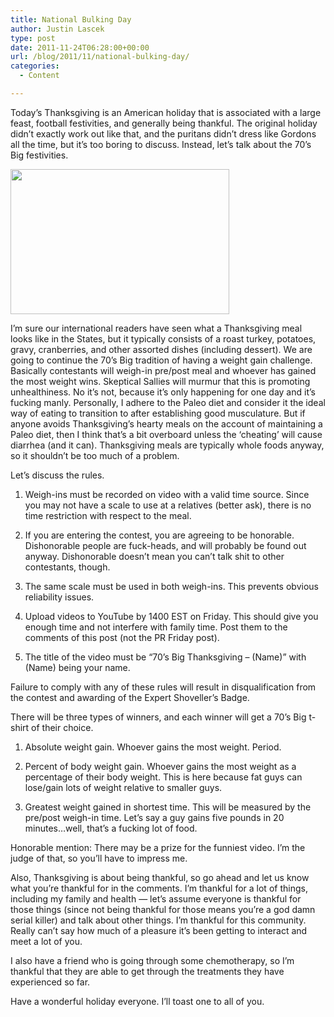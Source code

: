 ```yaml
---
title: National Bulking Day
author: Justin Lascek
type: post
date: 2011-11-24T06:28:00+00:00
url: /blog/2011/11/national-bulking-day/
categories:
  - Content

---
```

Today&#8217;s Thanksgiving is an American holiday that is associated with a large feast, football festivities, and generally being thankful. The original holiday didn&#8217;t exactly work out like that, and the puritans didn&#8217;t dress like Gordons all the time, but it&#8217;s too boring to discuss. Instead, let&#8217;s talk about the 70&#8217;s Big festivities.
  

  
[<img data-attachment-id="5807" data-permalink="/blog/2011/11/national-bulking-day/800px-roastturkey/" data-orig-file="/2011/11/800px-RoastTurkey.jpg" data-orig-size="350,232" data-comments-opened="1" data-image-meta="{&quot;aperture&quot;:&quot;0&quot;,&quot;credit&quot;:&quot;&quot;,&quot;camera&quot;:&quot;&quot;,&quot;caption&quot;:&quot;&quot;,&quot;created_timestamp&quot;:&quot;0&quot;,&quot;copyright&quot;:&quot;&quot;,&quot;focal_length&quot;:&quot;0&quot;,&quot;iso&quot;:&quot;0&quot;,&quot;shutter_speed&quot;:&quot;0&quot;,&quot;title&quot;:&quot;&quot;}" data-image-title="800px-RoastTurkey" data-image-description="" data-medium-file="/2011/11/800px-RoastTurkey.jpg" data-large-file="/2011/11/800px-RoastTurkey.jpg" src="/2011/11/800px-RoastTurkey.jpg" alt="" title="800px-RoastTurkey" width="350" height="232" class="aligncenter size-full wp-image-5807" />][1]
  

  
I&#8217;m sure our international readers have seen what a Thanksgiving meal looks like in the States, but it typically consists of a roast turkey, potatoes, gravy, cranberries, and other assorted dishes (including dessert). We are going to continue the 70&#8217;s Big tradition of having a weight gain challenge. Basically contestants will weigh-in pre/post meal and whoever has gained the most weight wins. Skeptical Sallies will murmur that this is promoting unhealthiness. No it&#8217;s not, because it&#8217;s only happening for one day and it&#8217;s fucking manly. Personally, I adhere to the Paleo diet and consider it the ideal way of eating to transition to after establishing good musculature. But if anyone avoids Thanksgiving&#8217;s hearty meals on the account of maintaining a Paleo diet, then I think that&#8217;s a bit overboard unless the &#8216;cheating&#8217; will cause diarrhea (and it can). Thanksgiving meals are typically whole foods anyway, so it shouldn&#8217;t be too much of a problem.
  

  
Let&#8217;s discuss the rules.
  

  
1. Weigh-ins must be recorded on video with a valid time source. Since you may not have a scale to use at a relatives (better ask), there is no time restriction with respect to the meal.
  
2. If you are entering the contest, you are agreeing to be honorable. Dishonorable people are fuck-heads, and will probably be found out anyway. Dishonorable doesn&#8217;t mean you can&#8217;t talk shit to other contestants, though.
  
3. The same scale must be used in both weigh-ins. This prevents obvious reliability issues.
  
4. Upload videos to YouTube by 1400 EST on Friday. This should give you enough time and not interfere with family time. Post them to the comments of this post (not the PR Friday post).
  
5. The title of the video must be &#8220;70&#8217;s Big Thanksgiving &#8211; (Name)&#8221; with (Name) being your name.
  
Failure to comply with any of these rules will result in disqualification from the contest and awarding of the Expert Shoveller&#8217;s Badge.
  

  
There will be three types of winners, and each winner will get a 70&#8217;s Big t-shirt of their choice.
  
1. Absolute weight gain. Whoever gains the most weight. Period.
  
2. Percent of body weight gain. Whoever gains the most weight as a percentage of their body weight. This is here because fat guys can lose/gain lots of weight relative to smaller guys.
  
3. Greatest weight gained in shortest time. This will be measured by the pre/post weigh-in time. Let&#8217;s say a guy gains five pounds in 20 minutes&#8230;well, that&#8217;s a fucking lot of food.
  
Honorable mention: There may be a prize for the funniest video. I&#8217;m the judge of that, so you&#8217;ll have to impress me.
  

  
Also, Thanksgiving is about being thankful, so go ahead and let us know what you&#8217;re thankful for in the comments. I&#8217;m thankful for a lot of things, including my family and health &#8212; let&#8217;s assume everyone is thankful for those things (since not being thankful for those means you&#8217;re a god damn serial killer) and talk about other things. I&#8217;m thankful for this community. Really can&#8217;t say how much of a pleasure it&#8217;s been getting to interact and meet a lot of you.
  

  
I also have a friend who is going through some chemotherapy, so I&#8217;m thankful that they are able to get through the treatments they have experienced so far.
  

  
Have a wonderful holiday everyone. I&#8217;ll toast one to all of you.

 [1]: /2011/11/800px-RoastTurkey.jpg
